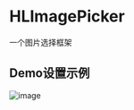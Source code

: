 # HLImagePicker
一个图片选择框架

## Demo设置示例
![image](https://github.com/huanglei1926/HLImagePicker/blob/master/images/HLImagePickerDemo-1.jpg)
